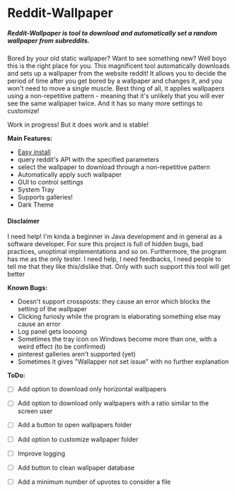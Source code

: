 Reddit-Wallpaper
======
##### Reddit-Wallpaper is tool to download and automatically set a random wallpaper from subreddits.
Bored by your old static wallpaper? Want to see something new? Well boyo this is the right place for you. 
This magnificent tool automatically downloads and sets up a wallpaper from the website reddit!
It allows you to decide the period of time after you get bored by a wallpaper and changes it, and you won't need to move a single muscle.
Best thing of all, it applies wallpapers using a non-repetitive pattern - meaning that it's unlikely that you will ever see the same wallpaper twice.
And it has so many more settings to customize!

Work in progress! But it does work and is stable!

**Main Features:**
- [Easy install](https://github.com/Mamiglia/Reddit-Wallpaper/blob/main/Installation.md)
- query reddit's API with the specified parameters
- select the wallpaper to download through a non-repetitive pattern
- Automatically apply such wallpaper 
- GUI to control settings
- System Tray
- Supports galleries!
- Dark Theme

#### Disclaimer
I need help! I'm kinda a beginner in Java development and in general as a software developer. For sure this project is full of hidden bugs, bad practices, unoptimal implementations and so on. Furthermore, the program has me as the only tester.
I need help, I need feedbacks, I need people to tell me that they like this/dislike that. Only with such support this tool will get better

**Known Bugs:**
- Doesn't support crossposts: they cause an error which blocks the setting of the wallpaper
- Clicking furiosly while the program is elaborating something else may cause an error
- Log panel gets loooong
- Sometimes the tray icon on Windows become more than one, with a weird effect (to be confirmed)
- pinterest galleries aren't supported (yet)
- Sometimes it gives "Wallapper not set issue" with no further explanation


**ToDo:**
- [ ] Add option to download only horizontal wallpapers
- [ ] Add option to download only wallpapers with a ratio similar to the screen user
- [ ] Add a button to open wallpapers folder
- [ ] Add option to customize wallpaper folder
- [ ] Improve logging
- [ ] Add button to clean wallpaper database
- [ ] Add a minimum number of upvotes to consider a file


